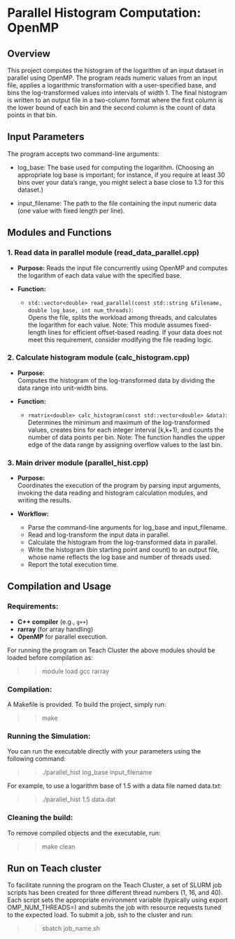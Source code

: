 # **Parallel Histogram Computation: OpenMP**

## **Overview**
This project computes the histogram of the logarithm of an input dataset in parallel using OpenMP. The program reads numeric values from an input file, applies a logarithmic transformation with a user-specified base, and bins the log-transformed values into intervals of width 1. The final histogram is written to an output file in a two-column format where the first column is the lower bound of each bin and the second column is the count of data points in that bin.

## **Input Parameters**
The program accepts two command-line arguments:

- log_base: The base used for computing the logarithm. (Choosing an appropriate log base is important; for instance, if you require at least 30 bins over your data’s range, you might select a base close to 1.3 for this dataset.)

- input_filename: The path to the file containing the input numeric data (one value with fixed length per line).


## **Modules and Functions**

### 1. **Read data in parallel module (read_data_parallel.cpp)**

- **Purpose:** 
Reads the input file concurrently using OpenMP and computes the logarithm of each data value with the specified base.

- **Function:**
  - `std::vector<double> read_parallel(const std::string &filename, double log_base, int num_threads)`:  
    Opens the file, splits the workload among threads, and calculates the logarithm for each value.
    Note: This module assumes fixed-length lines for efficient offset-based reading. If your data does not meet this requirement, consider modifying the file reading logic.



### 2. **Calculate histogram module (calc_histogram.cpp)**

- **Purpose:**  
Computes the histogram of the log-transformed data by dividing the data range into unit-width bins.

- **Function:**
  - `rmatrix<double> calc_histogram(const std::vector<double> &data)`:  
    Determines the minimum and maximum of the log-transformed values, creates bins for each integer interval [k,k+1), and counts the number of data points per bin.
    Note: The function handles the upper edge of the data range by assigning overflow values to the last bin.

### 3. **Main driver module (parallel_hist.cpp)**

- **Purpose:**  
Coordinates the execution of the program by parsing input arguments, invoking the data reading and histogram calculation modules, and writing the results.

- **Workflow:**
  - Parse the command-line arguments for log_base and input_filename.
  - Read and log-transform the input data in parallel.
  - Calculate the histogram from the log-transformed data in parallel.
  - Write the histogram (bin starting point and count) to an output file, whose name reflects the log base and number of threads used.
  - Report the total execution time.



## **Compilation and Usage**

### **Requirements:**
- **C++ compiler** (e.g., `g++`)
- **rarray** (for array handling)
- **OpenMP** for parallel execution.

For running the program on Teach Cluster the above modules should be loaded before compilation as:
>> module load gcc rarray


### **Compilation:**
A Makefile is provided. To build the project, simply run:
>> make


### **Running the Simulation:**

You can run the executable directly with your parameters using the following command:
>> ./parallel_hist log_base input_filename

For example, to use a logarithm base of 1.5 with a data file named data.txt:
>> ./parallel_hist 1.5 data.dat

### Cleaning the build:
To remove compiled objects and the executable, run:
>> make clean


## **Run on Teach cluster**
To facilitate running the program on the Teach Cluster, a set of SLURM job scripts has been created for three different thread numbers (1, 16, and 40). Each script sets the appropriate environment variable (typically using export OMP_NUM_THREADS=<n>) and submits the job with resource requests tuned to the expected load.
To submit a job, ssh to the cluster and run:
>> sbatch job_name.sh